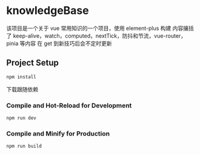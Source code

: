 # knowledgeBase

该项目是一个关于 vue 常用知识的一个项目，使用 element-plus 构建
内容攘括了 keep-alive，watch，computed，nextTick，防抖和节流，vue-router，pinia 等内容
在 get 到新技巧后会不定时更新

## Project Setup

```sh
npm install
```

下载跟随依赖

### Compile and Hot-Reload for Development

```sh
npm run dev
```

### Compile and Minify for Production

```sh
npm run build
```
